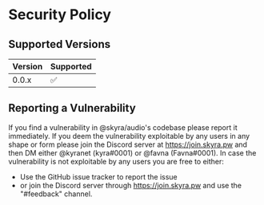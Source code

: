 # Security Policy

## Supported Versions

| Version | Supported          |
| ------- | ------------------ |
| 0.0.x   | :white_check_mark: |

## Reporting a Vulnerability

If you find a vulnerability in @skyra/audio's codebase please report it immediately.
If you deem the vulnerability exploitable by any users in any shape or form please join the Discord server at https://join.skyra.pw and then DM either @kyranet (kyra#0001) or @favna (Favna#0001).
In case the vulnerability is not exploitable by any users you are free to either:

-   Use the GitHub issue tracker to report the issue
-   or join the Discord server through https://join.skyra.pw and use the "#feedback" channel.
